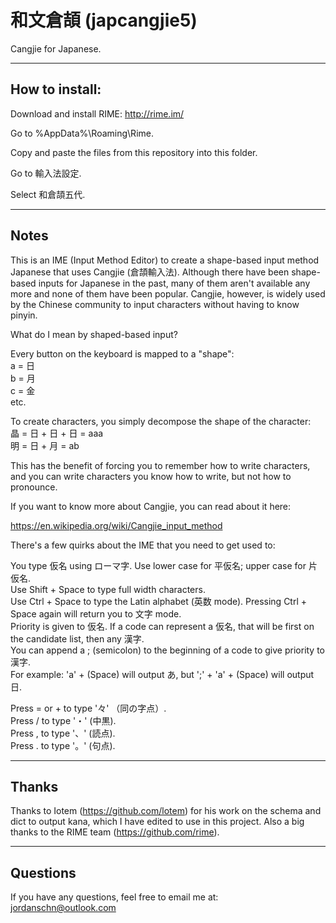 # 和文倉頡 (japcangjie5)
Cangjie for Japanese.

----------------
How to install:
----------------

Download and install RIME:
http://rime.im/

Go to %AppData%\Roaming\Rime.

Copy and paste the files from this repository into this folder.

Go to 輸入法設定.

Select 和倉頡五代.

------
Notes
------

This is an IME (Input Method Editor) to create a shape-based input method Japanese that uses Cangjie (倉頡輸入法). Although there have been shape-based inputs for Japanese in the past, many of them aren't available any more and none of them have been popular. Cangjie, however, is widely used by the Chinese community to input characters without having to know pinyin.

What do I mean by shaped-based input?

Every button on the keyboard is mapped to a "shape": <br/>
a = 日 <br/>
b = 月 <br/>
c = 金 <br/>
etc.

To create characters, you simply decompose the shape of the character: <br/>
晶 = 日 + 日 + 日 = aaa <br/>
明 = 日 + 月 = ab 

This has the benefit of forcing you to remember how to write characters, and you can write characters you know how to write, but not how to pronounce.

If you want to know more about Cangjie, you can read about it here:

https://en.wikipedia.org/wiki/Cangjie_input_method

There's a few quirks about the IME that you need to get used to:

You type 仮名 using ローマ字. Use lower case for 平仮名; upper case for 片仮名. <br/>
Use Shift + Space to type full width characters. <br/>
Use Ctrl + Space to type the Latin alphabet (英数 mode). Pressing Ctrl + Space again will return you to 文字 mode. <br/>
Priority is given to 仮名. If a code can represent a 仮名, that will be first on the candidate list, then any 漢字. <br/>
You can append a ; (semicolon) to the beginning of a code to give priority to 漢字. <br/>
For example: 'a' + (Space) will output あ, but ';' + 'a' + (Space) will output 日. <br/>

Press = or + to type '々' （同の字点）. <br/>
Press / to type '・' (中黒). <br/>
Press , to type '、' (読点). <br/>
Press . to type '。' (句点). <br/>


----------
Thanks
----------

Thanks to Iotem (https://github.com/lotem) for his work on the schema and dict to output kana, which I have edited to use in this project.
Also a big thanks to the RIME team (https://github.com/rime).

----------
Questions
----------

If you have any questions, feel free to email me at:
jordanschn@outlook.com
